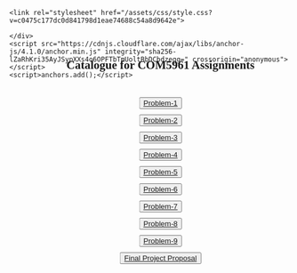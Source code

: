 <html lang="en-US">
  <head>
    <meta charset="UTF-8">
    <meta http-equiv="X-UA-Compatible" content="IE=edge">
    <meta name="viewport" content="width=device-width, initial-scale=1">

<!-- Google Tag Manager -->
<script>(function(w,d,s,l,i){w[l]=w[l]||[];w[l].push({'gtm.start':
new Date().getTime(),event:'gtm.js'});var f=d.getElementsByTagName(s)[0],
j=d.createElement(s),dl=l!='dataLayer'?'&l='+l:'';j.async=true;j.src=
'https://www.googletagmanager.com/gtm.js?id='+i+dl;f.parentNode.insertBefore(j,f);
})(window,document,'script','dataLayer','GTM-MQ83WTH');</script>
<!-- End Google Tag Manager -->

<!-- Begin Jekyll SEO tag v2.6.1 -->
<title>ChaoxWong.github.io | Com5961</title>
<meta name="generator" content="Jekyll v3.9.0" />
<meta property="og:title" content="ChaoxWong.github.io" />
<meta property="og:locale" content="en_US" />
<meta name="description" content="Com5961" />
<meta property="og:description" content="Com5961" />
    <link href="https://fonts.googleapis.com/css?family=Rajdhani&display=swap" rel="stylesheet" />
    <link rel="stylesheet" href="https://cdnjs.cloudflare.com/ajax/libs/normalize/8.0.1/normalize.min.css" integrity="sha512-NhSC1YmyruXifcj/KFRWoC561YpHpc5Jtzgvbuzx5VozKpWvQ+4nXhPdFgmx8xqexRcpAglTj9sIBWINXa8x5w==" crossorigin="anonymous" />
    <link href="https://fonts.googleapis.com/css?family=Roboto&display=swap" rel="stylesheet" />
    <link rel="stylesheet" href="css/bootstrap.css">
    <link rel="stylesheet" href="css/bootstrap-reboot.css">
    <link rel="stylesheet" href="css/bootstrap-grid.css">
    <script src="jquery.min.js"></script>
    <script src="js/bootstrap.js"></script>
    <script src="js/bootstrap.bundle.js"></script>
<link rel="canonical" href="https://chaoxwong.github.io/" />
<meta property="og:url" content="https://chaoxwong.github.io/" />
<meta property="og:site_name" content="ChaoxWong.github.io" />
<script type="application/ld+json">
{"@type":"WebSite","headline":"ChaoxWong.github.io","url":"https://chaoxwong.github.io/","description":"Com5961","name":"ChaoxWong.github.io","@context":"https://schema.org"}</script>
<!-- End Jekyll SEO tag -->

    <link rel="stylesheet" href="/assets/css/style.css?v=c0475c177dc0d841798d1eae74688c54a8d9642e">
  </head>

  <body>
<!-- Google Tag Manager (noscript) -->
<noscript><iframe src="https://www.googletagmanager.com/ns.html?id=GTM-MQ83WTH"
height="0" width="0" style="display:none;visibility:hidden"></iframe></noscript>
<!-- End Google Tag Manager (noscript) -->
<div class="container-lg px-3 my-5 markdown-body">
      
<div class="body" style="line-height:20px;position:absolute;left:50%;transform:translate(-50%,-0%);text-align: center;margin:20px;">
<h2 id="catalogue-for-com5961" style="font-family: rajdhani;">Catalogue for COM5961 Assignments</h2>
<div class="catelogue" style="line-height:10px;position:absolute;left:50%;transform:translate(-50%,-0%);margin-top:20px;">
<button type="button" class="btn btn-outline-primary" style="margin-top: 10px;"><a href="https://chaoxwong.github.io/COM5961/Problem-1/Index.html">Problem-1</a></button>
<br>
<button type="button" class="btn btn-outline-primary" style="margin-top: 10px;"><a href="https://chaoxwong.github.io/COM5961/Problem-2/Index.html">Problem-2</a></button>
<br>
<button type="button" class="btn btn-outline-primary" style="margin-top: 10px;"><a href="https://chaoxwong.github.io/COM5961/Problem-3/Index.html">Problem-3</a></button>
<br>
<button type="button" class="btn btn-outline-primary" style="margin-top: 10px;"><a href="https://chaoxwong.github.io/COM5961/Problem-4/Index.html">Problem-4</a></button>
<br>
<button type="button" class="btn btn-outline-primary" style="margin-top: 10px;"><a href="https://chaoxwong.github.io/COM5961/Problem-5/Index.html">Problem-5</a></button>
<br>
<button type="button" class="btn btn-outline-primary" style="margin-top: 10px;"><a href="https://chaoxwong.github.io/COM5961/Problem-6/Index.html">Problem-6</a></button>
<br>
<button type="button" class="btn btn-outline-primary" style="margin-top: 10px;"><a href="https://chaoxwong.github.io/COM5961/Problem-7/Index.html">Problem-7</a></button>
<br>
<button type="button" class="btn btn-outline-primary" style="margin-top: 10px;"><a href="https://chaoxwong.github.io/COM5961/Problem-8/Index.html">Problem-8</a></button>
<br>
<button type="button" class="btn btn-outline-primary" style="margin-top: 10px;"><a href="https://chaoxwong.github.io/COM5961/Problem-9/Index.html">Problem-9</a></button>
<br>
<button type="button" class="btn btn-outline-primary" style="margin-top: 10px;"><a href="https://github.com/ChaoxWong/ChaoxWong.github.io/raw/master/COM5961/ProductRequirementDoc/PRD_HUANGChaoxiong_1155145780.docx.pdf">Final Project Proposal</a></button>
</div>
</div>
      
    </div>
    <script src="https://cdnjs.cloudflare.com/ajax/libs/anchor-js/4.1.0/anchor.min.js" integrity="sha256-lZaRhKri35AyJSypXXs4o6OPFTbTmUoltBbDCbdzegg=" crossorigin="anonymous"></script>
    <script>anchors.add();</script>
    
  </body>
</html>
